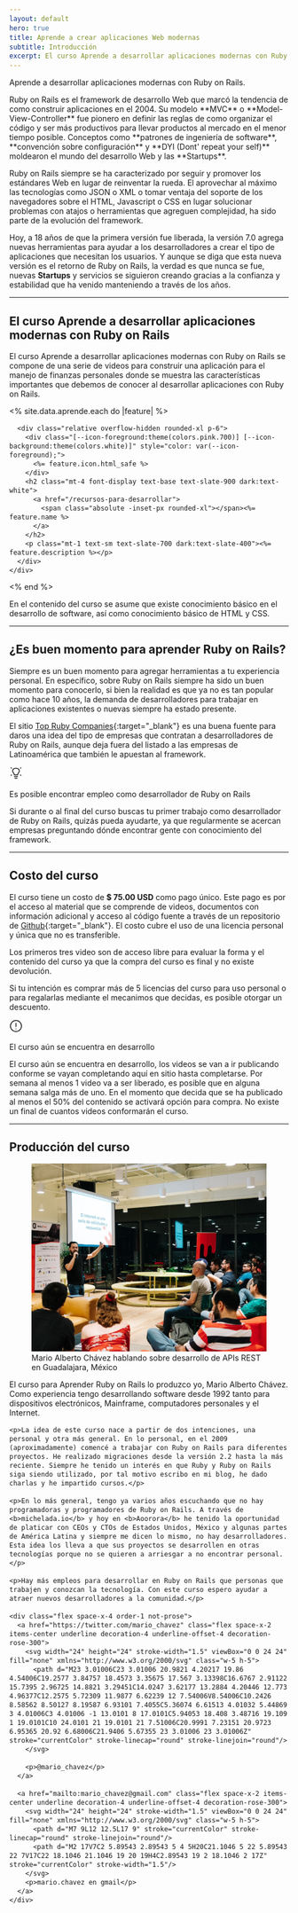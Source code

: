 ```yaml
---
layout: default
hero: true
title: Aprende a crear aplicaciones Web modernas
subtitle: Introducción
excerpt: El curso Aprende a desarrollar aplicaciones modernas con Ruby on Rails se compone de una serie de videos para construir una aplicación para el manejo de finanzas personales donde se muestra las características importantes que debemos de conocer al desarrollar aplicaciones con Ruby on Rails.
---
```


<p class="lead">Aprende a desarrollar aplicaciones modernas con Ruby on Rails. </p>
Ruby on Rails es el framework de desarrollo Web que marcó la tendencia de como construir aplicaciones en el 2004. Su modelo **MVC** o **Model-View-Controller** fue pionero en definir las reglas de como organizar el código y ser más productivos para llevar productos al mercado en el menor tiempo posible. Conceptos como **patrones de ingeniería de software**, **convención sobre configuración** y **DYI (Dont' repeat your self)** moldearon el mundo del desarrollo Web y las **Startups**.

Ruby on Rails siempre se ha caracterizado por seguir y promover los estándares Web en lugar de reinventar la rueda. El aprovechar al máximo las tecnologías como JSON o XML o tomar ventaja del soporte de los navegadores sobre el HTML, Javascript o CSS en lugar solucionar problemas con atajos o herramientas que agreguen complejidad, ha sido parte de la evolución del framework.

Hoy, a 18 años de que la primera versión fue liberada, la versión 7.0 agrega nuevas herramientas para ayudar a los desarrolladores a crear el tipo de aplicaciones que necesitan los usuarios. Y aunque se diga que esta nueva versión es el retorno de Ruby on Rails, la verdad es que nunca se fue, nuevas **Startups** y servicios se siguieron creando gracias a la confianza y estabilidad que ha venido manteniendo a través de los años.

---

## El curso Aprende a desarrollar aplicaciones modernas con Ruby on Rails

El curso Aprende a desarrollar aplicaciones modernas con Ruby on Rails se compone de una serie de videos para construir una aplicación para el manejo de finanzas personales donde se muestra las características importantes que debemos de conocer al desarrollar aplicaciones con Ruby on Rails.

<div class="not-prose my-12 grid grid-cols-1 gap-6 sm:grid-cols-2">
  <% site.data.aprende.each do |feature| %>
    <div class="group relative rounded-xl border border-slate-200 dark:border-slate-800">
      <div class="absolute -inset-px rounded-xl border-2 border-transparent opacity-0 [background:linear-gradient(var(--quick-links-hover-bg,theme(colors.rose.50)),var(--quick-links-hover-bg,theme(colors.rose.50)))_padding-box,linear-gradient(to_top,theme(colors.pink.400),theme(colors.rose.400),theme(colors.pink.500))_border-box] group-hover:opacity-100 dark:[--quick-links-hover-bg:theme(colors.slate.800)]"></div>

      <div class="relative overflow-hidden rounded-xl p-6">
        <div class="[--icon-foreground:theme(colors.pink.700)] [--icon-background:theme(colors.white)]" style="color: var(--icon-foreground);">
          <%= feature.icon.html_safe %>
        </div>
        <h2 class="mt-4 font-display text-base text-slate-900 dark:text-white">
          <a href="/recursos-para-desarrollar">
            <span class="absolute -inset-px rounded-xl"></span><%= feature.name %>
          </a>
        </h2>
        <p class="mt-1 text-sm text-slate-700 dark:text-slate-400"><%= feature.description %></p>
      </div>
    </div>
  <% end %>
</div>

En el contenido del curso se asume que existe conocimiento básico en el desarrollo de software, así como conocimiento básico de HTML y CSS.

---

## ¿Es buen momento para aprender Ruby on Rails?

Siempre es un buen momento para agregar herramientas a tu experiencia personal. En específico, sobre Ruby on Rails siempre ha sido un buen momento para conocerlo, si bien la realidad es que ya no es tan popular como hace 10 años, la demanda de desarrolladores para trabajar en aplicaciones existentes o nuevas siempre ha estado presente.

El sitio [Top Ruby Companies](https://toprubycompanies.info){:target="_blank"} es una buena fuente para daros una idea del tipo de empresas que contratan a desarrolladores de Ruby on Rails, aunque deja fuera del listado a las empresas de Latinoamérica que también le apuestan al framework.

<div class="my-8 flex rounded-3xl p-6 bg-rose-50 dark:bg-slate-800/60 dark:ring-1 dark:ring-slate-300/10">
  <div class="flex-none [--icon-foreground:theme(colors.rose.900)] [--icon-background:theme(colors.rose.100)]" style="color: var(--icon-foreground);">
    <svg width="24" height="24" stroke-width="1.5" class="w-8 h-8" viewBox="0 0 24 24" fill="none" xmlns="http://www.w3.org/2000/svg">
      <path d="M21 2L20 3" stroke="currentColor" stroke-linecap="round" stroke-linejoin="round"/>
      <path d="M3 2L4 3" stroke="currentColor" stroke-linecap="round" stroke-linejoin="round"/>
      <path d="M21 16L20 15" stroke="currentColor" stroke-linecap="round" stroke-linejoin="round"/>
      <path d="M3 16L4 15" stroke="currentColor" stroke-linecap="round" stroke-linejoin="round"/>
      <path d="M9 18H15" stroke="currentColor" stroke-linecap="round" stroke-linejoin="round"/>
      <path d="M10 21H14" stroke="currentColor" stroke-linecap="round" stroke-linejoin="round"/>
      <path d="M11.9998 3C7.9997 3 5.95186 4.95029 5.99985 8C6.02324 9.48689 6.4997 10.5 7.49985 11.5C8.5 12.5 9 13 8.99985 15H14.9998C15 13.0001 15.5 12.5 16.4997 11.5001L16.4998 11.5C17.4997 10.5 17.9765 9.48689 17.9998 8C18.0478 4.95029 16 3 11.9998 3Z" stroke="currentColor" stroke-linecap="round" stroke-linejoin="round"/>
    </svg>
  </div>

  <div class="ml-4 flex-auto">
    <p class="m-0 font-display text-xl text-rose-900 dark:text-rose-400">Es posible encontrar empleo como desarrollador de Ruby on Rails</p>
    <div class="prose mt-2.5 text-rose-800 [--tw-prose-background:theme(colors.rose.50)] prose-a:text-rose-900 prose-code:text-rose-900 dark:text-slate-300 dark:prose-code:text-slate-300">
      <p>Si durante o al final del curso buscas tu primer trabajo como desarrollador de Ruby on Rails, quizás pueda ayudarte, ya que regularmente se acercan empresas preguntando dónde encontrar gente con conocimiento del framework.</p>
    </div>
  </div>
</div>

---

## Costo del curso

El curso tiene un costo de **$ 75.00 USD** como pago único. Este pago es por el acceso al material que se comprende de videos, documentos con información adicional y acceso al código fuente a través de un repositorio de [Github](https://github.com/mariochavez){:target="_blank"}. El costo cubre el uso de una licencia personal y única que no es transferible.

Los primeros tres video son de acceso libre para evaluar la forma y el contenido del curso ya que la compra del curso es final y no existe devolución.

Si tu intención es comprar más de 5 licencias del curso para uso personal o para regalarlas mediante el mecanimos que decidas, es posible otorgar un descuento.

<div class="my-8 flex rounded-3xl p-6 bg-amber-50 dark:bg-slate-800/60 dark:ring-1 dark:ring-slate-300/10">
  <div class="flex-none [--icon-foreground:theme(colors.amber.900)] [--icon-background:theme(colors.amber.100)]" style="color: var(--icon-foreground);">
    <svg width="24" height="24" stroke-width="1.5" class="h-8 w-8" viewBox="0 0 24 24" fill="none" xmlns="http://www.w3.org/2000/svg">
      <path d="M12 7L12 13" stroke="currentColor" stroke-linecap="round" stroke-linejoin="round"/>
      <path d="M12 17.01L12.01 16.9989" stroke="currentColor" stroke-linecap="round" stroke-linejoin="round"/>
      <path d="M12 22C17.5228 22 22 17.5228 22 12C22 6.47715 17.5228 2 12 2C6.47715 2 2 6.47715 2 12C2 17.5228 6.47715 22 12 22Z" stroke="currentColor" stroke-linecap="round" stroke-linejoin="round"/>
    </svg>
   </div>

  <div class="ml-4 flex-auto">
    <p class="m-0 font-display text-xl text-amber-900 dark:text-amber-500">El curso aún se encuentra en desarrollo</p>
    <div class="prose mt-2.5 text-amber-800 [--tw-prose-underline:theme(colors.amber.400)] [--tw-prose-background:theme(colors.amber.50)] prose-a:text-amber-900 prose-code:text-amber-900 dark:text-slate-300 dark:[--tw-prose-underline:theme(colors.sky.700)] dark:prose-code:text-slate-300">
      <p>El curso aún se encuentra en desarrollo, los videos se van a ir publicando conforme se vayan completando aquí en sitio hasta completarse. Por semana al menos 1 video va a ser liberado, es posible que en alguna semana salga más de uno. En el momento que decida que se ha publicado al menos el 50% del contenido se activará opción para compra. No existe un final de cuantos videos conformarán el curso.</p>
    </div>
  </div>
</div>

---

## Producción del curso

<div class="space-y-8 sm:grid sm:gap-x-6 sm:gap-y-8 sm:space-y-0 lg:grid-cols-2 lg:gap-x-8">
  <figure>
    <img src="/images/mario_chavez.jpg" alt="Mario Alberto Chávez" class="rounded-md shadow-md"/>
    <figcaption>Mario Alberto Chávez hablando sobre desarrollo de APIs REST en Guadalajara, México</figcaption>
  </figure>

  <div>
    <p>El curso para Aprender Ruby on Rails lo produzco yo, Mario Alberto Chávez. Como experiencia tengo desarrollando software desde 1992 tanto para dispositivos electrónicos, Mainframe, computadores personales y el Internet.</p>

    <p>La idea de este curso nace a partir de dos intenciones, una personal y otra más general. En lo personal, en el 2009 (aproximadamente) comencé a trabajar con Ruby on Rails para diferentes proyectos. He realizado migraciones desde la versión 2.2 hasta la más reciente. Siempre he tenido un interés en que Ruby y Ruby on Rails siga siendo utilizado, por tal motivo escribo en mi blog, he dado charlas y he impartido cursos.</p>

    <p>En lo más general, tengo ya varios años escuchando que no hay programadoras y programadores de Ruby on Rails. A través de <b>michelada.io</b> y hoy en <b>Aoorora</b> he tenido la oportunidad de platicar con CEOs y CTOs de Estados Unidos, México y algunas partes de América Latina y siempre me dicen lo mismo, no hay desarrolladores. Esta idea los lleva a que sus proyectos se desarrollen en otras tecnologías porque no se quieren a arriesgar a no encontrar personal.</p>

    <p>Hay más empleos para desarrollar en Ruby on Rails que personas que trabajen y conozcan la tecnología. Con este curso espero ayudar a atraer nuevos desarrolladores a la comunidad.</p>

    <div class="flex space-x-4 order-1 not-prose">
      <a href="https://twitter.com/mario_chavez" class="flex space-x-2 items-center underline decoration-4 underline-offset-4 decoration-rose-300">
        <svg width="24" height="24" stroke-width="1.5" viewBox="0 0 24 24" fill="none" xmlns="http://www.w3.org/2000/svg" class="w-5 h-5">
          <path d="M23 3.01006C23 3.01006 20.9821 4.20217 19.86 4.54006C19.2577 3.84757 18.4573 3.35675 17.567 3.13398C16.6767 2.91122 15.7395 2.96725 14.8821 3.29451C14.0247 3.62177 13.2884 4.20446 12.773 4.96377C12.2575 5.72309 11.9877 6.62239 12 7.54006V8.54006C10.2426 8.58562 8.50127 8.19587 6.93101 7.4055C5.36074 6.61513 4.01032 5.44869 3 4.01006C3 4.01006 -1 13.0101 8 17.0101C5.94053 18.408 3.48716 19.109 1 19.0101C10 24.0101 21 19.0101 21 7.51006C20.9991 7.23151 20.9723 6.95365 20.92 6.68006C21.9406 5.67355 23 3.01006 23 3.01006Z" stroke="currentColor" stroke-linecap="round" stroke-linejoin="round"/>
        </svg>

        <p>@mario_chavez</p>
      </a>

      <a href="mailto:mario_chavez@gmail.com" class="flex space-x-2 items-center underline decoration-4 underline-offset-4 decoration-rose-300">
        <svg width="24" height="24" stroke-width="1.5" viewBox="0 0 24 24" fill="none" xmlns="http://www.w3.org/2000/svg" class="w-5 h-5">
          <path d="M7 9L12 12.5L17 9" stroke="currentColor" stroke-linecap="round" stroke-linejoin="round"/>
          <path d="M2 17V7C2 5.89543 2.89543 5 4 5H20C21.1046 5 22 5.89543 22 7V17C22 18.1046 21.1046 19 20 19H4C2.89543 19 2 18.1046 2 17Z" stroke="currentColor" stroke-width="1.5"/>
        </svg>
        <p>mario.chavez en gmail</p>
      </a>
    </div>
  </div>
